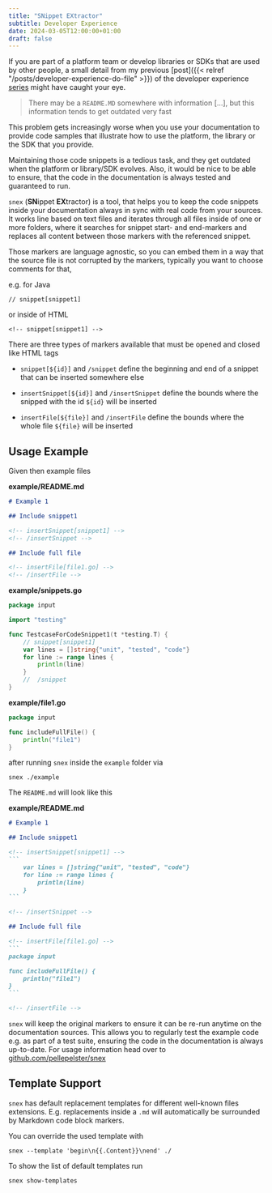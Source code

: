 ```yaml
---
title: "SNippet EXtractor"
subtitle: Developer Experience
date: 2024-03-05T12:00:00+01:00
draft: false
---
```


If you are part of a platform team or develop libraries or SDKs that are used by other people, a small detail from my previous [post]({{< relref "/posts/developer-experience-do-file" >}}) of the developer experience [series](/tags/dx/) might have caught your eye.

> There may be a `README.MD` somewhere with information [...], but this information tends to get outdated very fast

This problem gets increasingly worse when you use your documentation to provide code samples that illustrate how to use the platform, the library or the SDK that you provide. 

Maintaining those code snippets is a tedious task, and they get outdated when the platform or library/SDK evolves. Also, it would be nice to be able to ensure, that the code in the documentation is always tested and guaranteed to run.  

<!--more-->

`snex` (**SN**ippet **EX**tractor) is a tool, that helps you to keep the code snippets inside your documentation always in sync with real code from your sources. It works line based on text files and iterates through all files inside of one or more folders, where it searches for snippet start- and end-markers and replaces all content between those markers with the referenced snippet.

Those markers are language agnostic, so you can embed them in a way that the source file is not corrupted by the markers, typically you want to choose comments for that,

e.g. for Java

```shell
// snippet[snippet1]
```

or inside of HTML

```shell
<!-- snippet[snippet1] -->
```

There are three types of markers available that must be opened and closed like HTML tags

* `snippet[${id}]` and `/snippet` define the beginning and end of a snippet that can be inserted somewhere else

* `insertSnippet[${id}]` and `/insertSnippet` define the bounds where the snipped with the id `${id}` will be inserted

* `insertFile[${file}]` and `/insertFile` define the bounds where the whole file `${file}` will be inserted


## Usage Example

Given then example files

**example/README.md**

```markdown
# Example 1

## Include snippet1

<!-- insertSnippet[snippet1] -->
<!-- /insertSnippet -->

## Include full file

<!-- insertFile[file1.go] -->
<!-- /insertFile -->
```

**example/snippets.go**
```go
package input

import "testing"

func TestcaseForCodeSnippet1(t *testing.T) {
	// snippet[snippet1]
	var lines = []string{"unit", "tested", "code"}
	for line := range lines {
		println(line)
	}
	//  /snippet
}
```

**example/file1.go**
```go
package input

func includeFullFile() {
	println("file1")
}
```

after running `snex` inside the `example` folder via

```shell
snex ./example
```

The `README.md` will look like this

**example/README.md**
````markdown
# Example 1

## Include snippet1

<!-- insertSnippet[snippet1] -->
```
	var lines = []string{"unit", "tested", "code"}
	for line := range lines {
		println(line)
	}
```

<!-- /insertSnippet -->

## Include full file

<!-- insertFile[file1.go] -->
```
package input

func includeFullFile() {
	println("file1")
}
```

<!-- /insertFile -->
````

`snex` will keep the original markers to ensure it can be re-run anytime on the documentation sources. This allows you to regularly test the example code e.g. as part of a test suite, ensuring the code in the documentation is always up-to-date. For usage information head over to [github.com/pellepelster/snex](https://github.com/pellepelster/snex)

## Template Support

`snex` has default replacement templates for different well-known files extensions. E.g. replacements inside a `.md` will automatically be surrounded by Markdown code block markers.

You can override the used template with

```shell
snex --template 'begin\n{{.Content}}\nend' ./
```

To show the list of default templates run

```shell
snex show-templates
```
